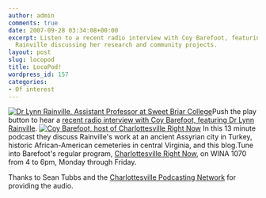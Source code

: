 ```yaml
---
author: admin
comments: true
date: 2007-09-28 03:34:08+00:00
excerpt: Listen to a recent radio interview with Coy Barefoot, featuring Dr. Lynn
  Rainville discussing her research and community projects.
layout: post
slug: locopod
title: LocoPod!
wordpress_id: 157
categories:
- Of interest
---
```


[![Dr Lynn Rainville, Assistant Professor at Sweet Briar College](http://www.locohistory.org/blog/wp-content/uploads/2007/09/lr.jpg)](http://www.locohistory.org/blog/?attachment_id=159)Push the play button to hear a [recent radio interview with Coy Barefoot, featuring Dr Lynn Rainville](http://www.cvillepodcast.com/2007/09/27/lynn-rainville/). [![Coy Barefoot, host of Charlottesville Right Now](http://www.locohistory.org/blog/wp-content/uploads/2007/09/barefoot.jpg)](http://www.locohistory.org/blog/?attachment_id=158) In this 13 minute podcast they discuss Rainville's work at an ancient Assyrian city in Turkey, historic African-American cemeteries in central Virginia, and this blog.Tune into Barefoot's regular program, [Charlottesville Right Now](http://www.wina.com/page.php?category_id=336 ),  on WINA  1070 from 4 to 6pm, Monday through Friday.



Thanks to Sean Tubbs and the [Charlottesville Podcasting Network](http://www.cvillepodcast.com) for providing the audio.
